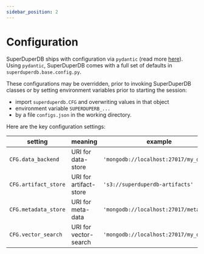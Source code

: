 ```yaml
---
sidebar_position: 2
---
```


# Configuration

SuperDuperDB ships with configuration via `pydantic` (read more [here](https://docs.pydantic.dev/latest/)). Using `pydantic`, SuperDuperDB comes with a full set of defaults in `superduperdb.base.config.py`.

These configurations may be overridden, prior to invoking SuperDuperDB classes or by setting environment 
variables prior to starting the session:

- import `superduperdb.CFG` and overwriting values in that object
- environment variable `SUPERDUPERB_...`
- by a file `configs.json` in the
working directory.

Here are the key configuration settings:

| setting              | meaning                | example                                |
|----------------------|------------------------|----------------------------------------|
| `CFG.data_backend`   | URI for data-store     | `'mongodb://localhost:27017/my_db'`    |
| `CFG.artifact_store` | URI for artifact-store | `'s3://superduperdb-artifacts'`        |
| `CFG.metadata_store` | URI for meta-data      | `'mongodb://localhost:27017/metadata'` |
| `CFG.vector_search`  | URI for vector-search  | `'mongodb://localhost:27017/my_db'`    |